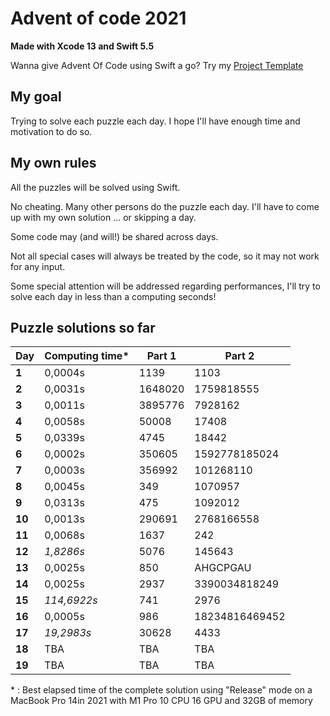 # Advent of code 2021
**Made with Xcode 13 and Swift 5.5**

Wanna give Advent Of Code using Swift a go? Try my [Project Template](https://github.com/Dean151/Advent-of-code-Swift-Starter)

## My goal
Trying to solve each puzzle each day.
I hope I'll have enough time and motivation to do so.

## My own rules

All the puzzles will be solved using Swift.

No cheating. Many other persons do the puzzle each day.
I'll have to come up with my own solution ... or skipping a day.

Some code may (and will!) be shared across days.

Not all special cases will always be treated by the code, so it may not work for any input.

Some special attention will be addressed regarding performances, I'll try to solve each day in less than a computing seconds!

## Puzzle solutions so far

| Day    | Computing time\* | Part 1     | Part 2        |
|--------|------------------|------------|---------------|
| **1**  | 0,0004s          | 1139       | 1103          |
| **2**  | 0,0031s          | 1648020    | 1759818555    |
| **3**  | 0,0011s          | 3895776    | 7928162       |
| **4**  | 0,0058s          | 50008      | 17408         |
| **5**  | 0,0339s          | 4745       | 18442         |
| **6**  | 0,0002s          | 350605     | 1592778185024 |
| **7**  | 0,0003s          | 356992     | 101268110     |
| **8**  | 0,0045s          | 349        | 1070957       |
| **9**  | 0,0313s          | 475        | 1092012       |
| **10** | 0,0013s          | 290691     | 2768166558    |
| **11** | 0,0068s          | 1637       | 242           |
| **12** | *1,8286s*        | 5076       | 145643        |
| **13** | 0,0025s          | 850        | AHGCPGAU      |
| **14** | 0,0025s          | 2937       | 3390034818249 |
| **15** | *114,6922s*      | 741        | 2976          |
| **16** | 0,0005s          | 986        | 18234816469452|
| **17** | *19,2983s*       | 30628      | 4433          |
| **18** | TBA              | TBA        | TBA           |
| **19** | TBA              | TBA        | TBA           |

\* : Best elapsed time of the complete solution using "Release" mode on a MacBook Pro 14in 2021 with M1 Pro 10 CPU 16 GPU and 32GB of memory
